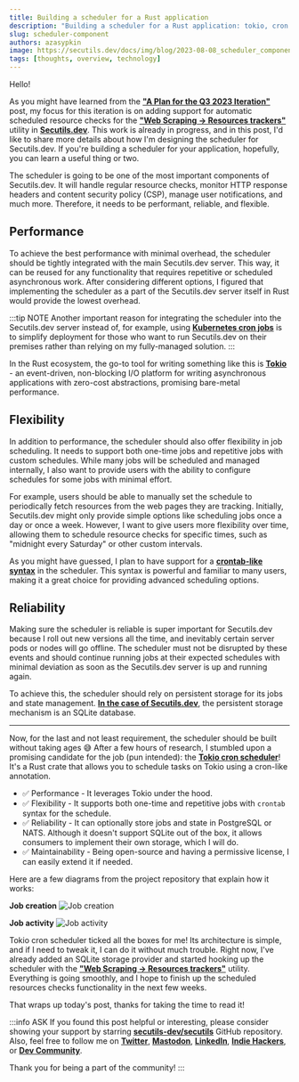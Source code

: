 ```yaml
---
title: Building a scheduler for a Rust application
description: "Building a scheduler for a Rust application: tokio, cron jobs, persistent storage, SQLite."
slug: scheduler-component
authors: azasypkin
image: https://secutils.dev/docs/img/blog/2023-08-08_scheduler_component_job_create.png
tags: [thoughts, overview, technology]
---
```

Hello!

As you might have learned from the [**"A Plan for the Q3 2023 Iteration"**](https://secutils.dev/docs/blog/q3-2023-iteration) post, my focus for this iteration is on adding support for automatic scheduled resource checks for the [**"Web Scraping → Resources trackers"**](https://secutils.dev/docs/guides/web_scraping/resources) utility in [**Secutils.dev**](https://secutils.dev). This work is already in progress, and in this post, I'd like to share more details about how I'm designing the scheduler for Secutils.dev. If you're building a scheduler for your application, hopefully, you can learn a useful thing or two.

<!--truncate-->

The scheduler is going to be one of the most important components of Secutils.dev. It will handle regular resource checks, monitor HTTP response headers and content security policy (CSP), manage user notifications, and much more. Therefore, it needs to be performant, reliable, and flexible.

## Performance

To achieve the best performance with minimal overhead, the scheduler should be tightly integrated with the main Secutils.dev server. This way, it can be reused for any functionality that requires repetitive or scheduled asynchronous work. After considering different options, I figured that implementing the scheduler as a part of the Secutils.dev server itself in Rust would provide the lowest overhead.

:::tip NOTE
Another important reason for integrating the scheduler into the Secutils.dev server instead of, for example, using [**Kubernetes cron jobs**](https://kubernetes.io/docs/concepts/workloads/controllers/cron-jobs/) is to simplify deployment for those who want to run Secutils.dev on their premises rather than relying on my fully-managed solution.
:::

In the Rust ecosystem, the go-to tool for writing something like this is [**Tokio**](https://github.com/tokio-rs/tokio) - an event-driven, non-blocking I/O platform for writing asynchronous applications with zero-cost abstractions, promising bare-metal performance.

## Flexibility

In addition to performance, the scheduler should also offer flexibility in job scheduling. It needs to support both one-time jobs and repetitive jobs with custom schedules. While many jobs will be scheduled and managed internally, I also want to provide users with the ability to configure schedules for some jobs with minimal effort.

For example, users should be able to manually set the schedule to periodically fetch resources from the web pages they are tracking. Initially, Secutils.dev might only provide simple options like scheduling jobs once a day or once a week. However, I want to give users more flexibility over time, allowing them to schedule resource checks for specific times, such as "midnight every Saturday" or other custom intervals.

As you might have guessed, I plan to have support for a [**crontab-like syntax**](https://en.wikipedia.org/wiki/Cron#Overview) in the scheduler. This syntax is powerful and familiar to many users, making it a great choice for providing advanced scheduling options.

## Reliability

Making sure the scheduler is reliable is super important for Secutils.dev because I roll out new versions all the time, and inevitably certain server pods or nodes will go offline. The scheduler must not be disrupted by these events and should continue running jobs at their expected schedules with minimal deviation as soon as the Secutils.dev server is up and running again.

To achieve this, the scheduler should rely on persistent storage for its jobs and state management. [**In the case of Secutils.dev**](https://secutils.dev/docs/blog/technology-stack-overview#database), the persistent storage mechanism is an SQLite database.

---

Now, for the last and not least requirement, the scheduler should be built without taking ages 😅 After a few hours of research, I stumbled upon a promising candidate for the job (pun intended): the [**Tokio cron scheduler**](https://github.com/mvniekerk/tokio-cron-scheduler)! It's a Rust crate that allows you to schedule tasks on Tokio using a cron-like annotation.

* ✅ Performance - It leverages Tokio under the hood.
* ✅ Flexibility - It supports both one-time and repetitive jobs with `crontab` syntax for the schedule.
* ✅ Reliability - It can optionally store jobs and state in PostgreSQL or NATS. Although it doesn't support SQLite out of the box, it allows consumers to implement their own storage, which I will do.
* ✅ Maintainability - Being open-source and having a permissive license, I can easily extend it if needed.

Here are a few diagrams from the project repository that explain how it works:

**Job creation**
![Job creation](https://secutils.dev/docs/img/blog/2023-08-08_scheduler_component_job_create.png)

**Job activity**
![Job activity](https://secutils.dev/docs/img/blog/2023-08-08_scheduler_component_job_activity.png)

Tokio cron scheduler ticked all the boxes for me! Its architecture is simple, and if I need to tweak it, I can do it without much trouble. Right now, I've already added an SQLite storage provider and started hooking up the scheduler with the [**"Web Scraping → Resources trackers"**](https://secutils.dev/docs/guides/web_scraping/resources) utility. Everything is going smoothly, and I hope to finish up the scheduled resources checks functionality in the next few weeks.

That wraps up today's post, thanks for taking the time to read it!

:::info ASK
If you found this post helpful or interesting, please consider showing your support by starring [**secutils-dev/secutils**](https://github.com/secutils-dev/secutils) GitHub repository. Also, feel free to follow me on [**Twitter**](https://twitter.com/aleh_zasypkin), [**Mastodon**](https://infosec.exchange/@azasypkin), [**LinkedIn**](https://www.linkedin.com/in/azasypkin/), [**Indie Hackers**](https://www.indiehackers.com/azasypkin/history), or [**Dev Community**](https://dev.to/azasypkin).

Thank you for being a part of the community!
:::
